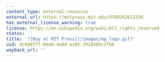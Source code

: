 ```yaml
---
content_type: external-resource
external_url: https://mitpress.mit.edu/9780262611336
has_external_license_warning: true
license: https://en.wikipedia.org/wiki/All_rights_reserved
status: ''
title: '![Buy at MIT Press](/images/mp_logo.gif)'
uid: dc6d07ff-06e0-4e04-ac05-292d405c2f60
wayback_url: ''
---
```

